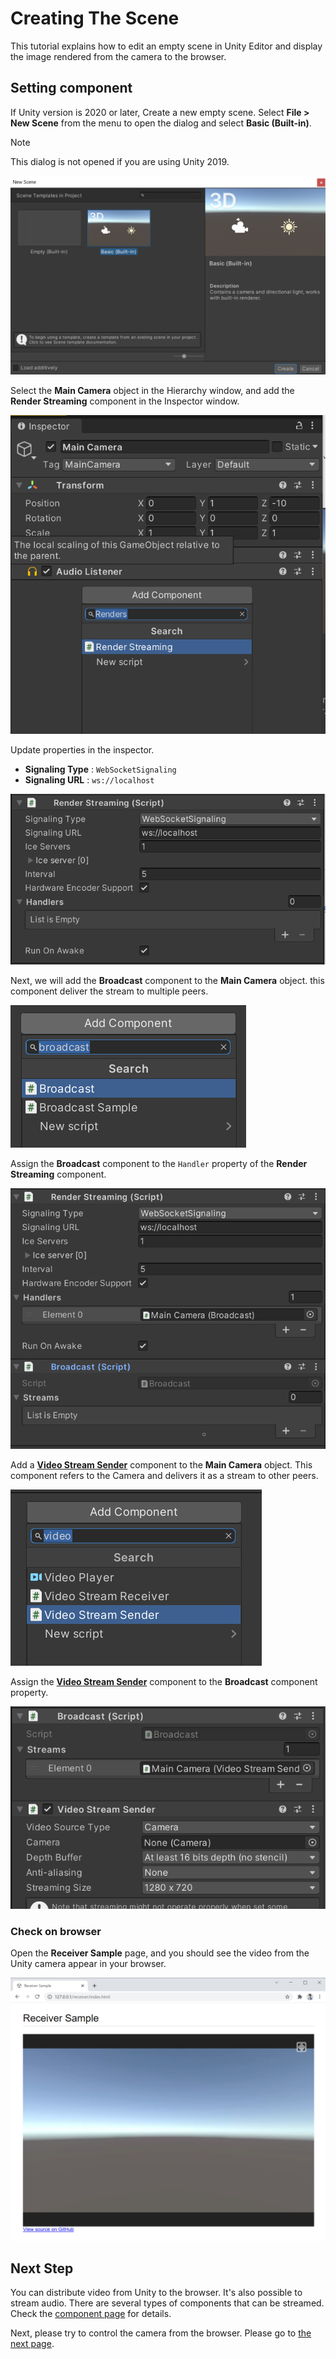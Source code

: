 # Creating The Scene

This tutorial explains how to edit an empty scene in Unity Editor and display the image rendered from the camera to the browser.

## Setting component

If Unity version is 2020 or later, Create a new empty scene. Select **File > New Scene** from the menu to open the dialog and select **Basic (Built-in)**.

> [!NOTE]
> This dialog is not opened if you are using Unity 2019.

![Create new scene](images/create_new_scene.png)

Select the **Main Camera** object in the Hierarchy window, and add the **Render Streaming** component in the Inspector window.

![Add RenderStreaming component](images/add_renderstreaming_component.png)

Update properties in the inspector.

- **Signaling Type** : `WebSocketSignaling`
- **Signaling URL** : `ws://localhost`

![Create scene 03](images/change_properties_websocket.png)

Next, we will add the **Broadcast** component to the **Main Camera** object. this component deliver the stream to multiple peers.

![Add Broadcast component](images/add_broadcast_component.png)

Assign the **Broadcast** component to the `Handler` property of the **Render Streaming** component.

![Assign Broadcast component to handler](images/assign_broadcast_to_handler.png)

Add a [**Video Stream Sender**](video-streaming.html#videostreamsenderapiunityrenderstreamingvideostreamsenderhtml-component) component to the **Main Camera** object. This component refers to the Camera and delivers it as a stream to other peers.

![Add VideoStreamSender component](images/add_videostreamsender_component.png)

Assign the [**Video Stream Sender**](video-streaming.html#videostreamsenderapiunityrenderstreamingvideostreamsenderhtml-component) component to the **Broadcast** component property.

![Assign VideoStreamSender component to streams](images/assign_videostreamsender_to_streams.png)

### Check on browser

Open the **Receiver Sample** page, and you should see the video from the Unity camera appear in your browser.

![Receiver Sample on the browser](images/receiver_sample_on_browser.png)

## Next Step

You can distribute video from Unity to the browser. It's also possible to stream audio. There are several types of components that can be streamed. Check the [component page](components.md) for details.

Next, please try to control the camera from the browser. Please go to [the next page](control-camera.md).
